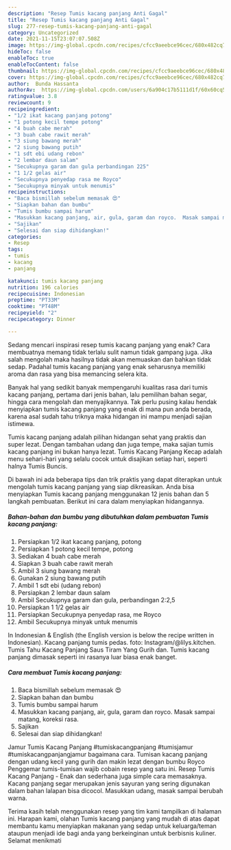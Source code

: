 ```yaml
---
description: "Resep Tumis kacang panjang Anti Gagal"
title: "Resep Tumis kacang panjang Anti Gagal"
slug: 277-resep-tumis-kacang-panjang-anti-gagal
category: Uncategorized
date: 2021-11-15T23:07:07.508Z
image: https://img-global.cpcdn.com/recipes/cfcc9aeebce96cec/680x482cq70/tumis-kacang-panjang-foto-resep-utama.jpg
hideToc: false
enableToc: true
enableTocContent: false
thumbnail: https://img-global.cpcdn.com/recipes/cfcc9aeebce96cec/680x482cq70/tumis-kacang-panjang-foto-resep-utama.jpg
cover: https://img-global.cpcdn.com/recipes/cfcc9aeebce96cec/680x482cq70/tumis-kacang-panjang-foto-resep-utama.jpg
author:  Bunda Hassanta
authorAv:  https://img-global.cpcdn.com/users/6a904c17b5111d1f/60x60cq50/avatar.jpg
ratingvalue: 3.8
reviewcount: 9
recipeingredient:
- "1/2 ikat kacang panjang potong"
- "1 potong kecil tempe potong"
- "4 buah cabe merah"
- "3 buah cabe rawit merah"
- "3 siung bawang merah"
- "2 siung bawang putih"
- "1 sdt ebi udang rebon"
- "2 lembar daun salam"
- "Secukupnya garam dan gula perbandingan 225"
- "1 1/2 gelas air"
- "Secukupnya penyedap rasa me Royco"
- "Secukupnya minyak untuk menumis"
recipeinstructions:
- "Baca bismillah sebelum memasak 😍"
- "Siapkan bahan dan bumbu"
- "Tumis bumbu sampai harum"
- "Masukkan kacang panjang, air, gula, garam dan royco.  Masak sampai matang, koreksi rasa."
- "Sajikan"
- "Selesai dan siap dihidangkan!"
categories:
- Resep
tags:
- tumis
- kacang
- panjang

katakunci: tumis kacang panjang 
nutrition: 196 calories
recipecuisine: Indonesian
preptime: "PT33M"
cooktime: "PT48M"
recipeyield: "2"
recipecategory: Dinner

---
```



Sedang mencari inspirasi resep tumis kacang panjang yang enak? Cara membuatnya memang tidak terlalu sulit namun tidak gampang juga. Jika salah mengolah maka hasilnya tidak akan memuaskan dan bahkan tidak sedap. Padahal tumis kacang panjang yang enak seharusnya memiliki aroma dan rasa yang bisa memancing selera kita.


Banyak hal yang sedikit banyak mempengaruhi kualitas rasa dari tumis kacang panjang, pertama dari jenis bahan, lalu pemilihan bahan segar, hingga cara mengolah dan menyajikannya. Tak perlu pusing kalau hendak menyiapkan tumis kacang panjang yang enak di mana pun anda berada, karena asal sudah tahu triknya maka hidangan ini mampu menjadi sajian istimewa.

Tumis kacang panjang adalah pilihan hidangan sehat yang praktis dan super lezat. Dengan tambahan udang dan juga tempe, maka sajian tumis kacang panjang ini bukan hanya lezat. Tumis Kacang Panjang Kecap adalah menu sehari-hari yang selalu cocok untuk disajikan setiap hari, seperti halnya Tumis Buncis.


Di bawah ini ada beberapa tips dan trik praktis yang dapat diterapkan untuk mengolah tumis kacang panjang yang siap dikreasikan. Anda bisa menyiapkan Tumis kacang panjang menggunakan 12 jenis bahan dan 5 langkah pembuatan. Berikut ini cara dalam menyiapkan hidangannya.

<!--inarticleads1-->

##### Bahan-bahan dan bumbu yang dibutuhkan dalam pembuatan Tumis kacang panjang:

1. Persiapkan 1/2 ikat kacang panjang, potong
1. Persiapkan 1 potong kecil tempe, potong
1. Sediakan 4 buah cabe merah
1. Siapkan 3 buah cabe rawit merah
1. Ambil 3 siung bawang merah
1. Gunakan 2 siung bawang putih
1. Ambil 1 sdt ebi (udang rebon)
1. Persiapkan 2 lembar daun salam
1. Ambil Secukupnya garam dan gula, perbandingan 2:2,5
1. Persiapkan 1 1/2 gelas air
1. Persiapkan Secukupnya penyedap rasa, me Royco
1. Ambil Secukupnya minyak untuk menumis


In Indonesian &amp; English (the English version is below the recipe written in Indonesian). Kacang panjang tumis pedas. foto: Instagram/@lilys.kitchen. Tumis Tahu Kacang Panjang Saus Tiram Yang Gurih dan. Tumis kacang panjang dimasak seperti ini rasanya luar biasa enak banget. 

<!--inarticleads2-->

##### Cara membuat Tumis kacang panjang:

1. Baca bismillah sebelum memasak 😍
1. Siapkan bahan dan bumbu
1. Tumis bumbu sampai harum
1. Masukkan kacang panjang, air, gula, garam dan royco.  Masak sampai matang, koreksi rasa.
1. Sajikan
1. Selesai dan siap dihidangkan!

Jamur Tumis Kacang Panjang #tumiskacangpanjang #tumisjamur #tumiskacangpanjangjamur bagaimana cara. Tumisan kacang panjang dengan udang kecil yang gurih dan makin lezat dengan bumbu Royco Penggemar tumis-tumisan wajib cobain resep yang satu ini. Resep Tumis Kacang Panjang - Enak dan sederhana juga simple cara memasaknya. Kacang panjang segar merupakan jenis sayuran yang sering digunakan dalam bahan lalapan bisa dicocol. Masukkan udang, masak sampai berubah warna. 

Terima kasih telah menggunakan resep yang tim kami tampilkan di halaman ini. Harapan kami, olahan Tumis kacang panjang yang mudah di atas dapat membantu kamu menyiapkan makanan yang sedap untuk keluarga/teman ataupun menjadi ide bagi anda yang berkeinginan untuk berbisnis kuliner. Selamat menikmati
